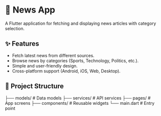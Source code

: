 # 📰 News App

A Flutter application for fetching and displaying news articles with category selection.

## ✨ Features
- Fetch latest news from different sources.
- Browse news by categories (Sports, Technology, Politics, etc.).
- Simple and user-friendly design.
- Cross-platform support (Android, iOS, Web, Desktop).

## 📂 Project Structure

├── models/ # Data models
├── services/ # API services
├── pages/ # App screens
├── components/ # Reusable widgets
└── main.dart # Entry point